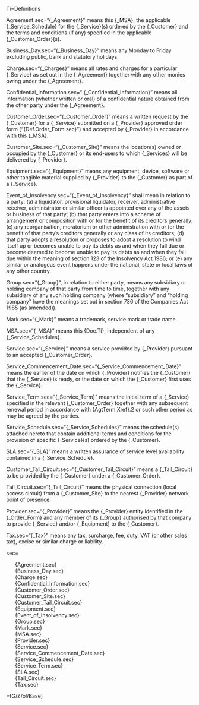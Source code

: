 Ti=Definitions

Agreement.sec=“{_Agreement}” means this {_MSA}, the applicable {_Service_Schedule} for the {_Service}(s) ordered by the {_Customer} and the terms and conditions (if any) specified in the applicable {_Customer_Order}(s).

Business_Day.sec=“{_Business_Day}” means  any Monday to Friday excluding public, bank and statutory holidays.

Charge.sec=“{_Charges}” means all rates and charges for a particular {_Service} as set out in the {_Agreement} together with any other monies owing under the {_Agreement}.

Confidential_Information.sec=“ {_Confidential_Information}” means all information (whether written or oral) of a confidential nature obtained from the other party under the {_Agreement}.

Customer_Order.sec=“{_Customer_Order}” means a written request by the {_Customer} for a {_Service} submitted on a {_Provider} approved order form (“{Def.Order_Form.sec}”) and accepted by {_Provider} in accordance with this {_MSA}.

Customer_Site.sec=“{_Customer_Site}” means the location(s) owned or occupied by the {_Customer} or its end-users to which {_Services} will be delivered by {_Provider}.

Equipment.sec=“{_Equipment}” means any equipment, device, software or other tangible material supplied by {_Provider} to the {_Customer} as part of a {_Service}.

Event_of_Insolvency.sec=“{_Event_of_Insolvency}” shall mean in relation to a party: (a) a liquidator, provisional  liquidator, receiver, administrative receiver, administrator or similar officer is appointed over any of the assets or business of that party; (b) that party enters into a scheme of arrangement or composition with or for the benefit of its creditors generally; (c) any reorganisation, moratorium or other administration with or for the benefit of that party’s creditors generally or any class of its creditors; (d) that party adopts a resolution or proposes to adopt a resolution to wind itself up or becomes unable to pay its debts as and when they fall due or become deemed to become unable to pay its debts as and when they fall due within the meaning of section 123 of the Insolvency Act 1986; or (e) any similar or analogous event happens under the national, state or local laws of any other country.

Group.sec=“{_Group}”, in relation to either party, means any subsidiary or holding company of that party from time to time, together with any subsidiary of any such holding company (where “subsidiary” and “holding company” have the meanings set out in section 736 of the Companies Act 1985 (as amended)).

Mark.sec=“{_Mark}” means a trademark, service mark or trade name.


MSA.sec=“{_MSA}” means this {Doc.Ti}, independent of any {_Service_Schedules}.

Service.sec=“{_Service}” means a service provided by {_Provider} pursuant to an accepted {_Customer_Order}.

Service_Commencement_Date.sec=“{_Service_Commencement_Date}” means the earlier of the date on which {_Provider} notifies the {_Customer} that the {_Service} is ready, or the date on which the {_Customer} first uses the {_Service}.

Service_Term.sec=“{_Service_Term}”  means  the  initial  term  of  a {_Service} specified in the relevant {_Customer_Order} together with any subsequent renewal period in accordance with {AgtTerm.Xref}.2 or such other period as may be agreed by the parties.

Service_Schedule.sec=“{_Service_Schedules}” means the schedule(s) attached hereto that contain additional terms and conditions for the provision of specific {_Service}(s) ordered by the {_Customer}.

SLA.sec=“{_SLA}” means a written assurance of service level availability contained in a {_Service_Schedule}.

Customer_Tail_Circuit.sec=“{_Customer_Tail_Circuit}” means a {_Tail_Circuit} to be provided by the {_Customer} under a {_Customer_Order}.

Tail_Circuit.sec=“{_Tail_Circuit}” means the physical connection (local access circuit) from a {_Customer_Site} to the nearest {_Provider} network point of presence.

Provider.sec=“{_Provider}” means the {_Provider} entity identified in the {_Order_Form} and any member of its {_Group} authorised by that company to provide {_Service} and/or {_Equipment} to the {_Customer}.

Tax.sec=“{_Tax}” means any tax, surcharge, fee, duty, VAT (or other sales tax), excise or similar charge or liability.

sec=<ul type="none" class="secs-and"><li>{Agreement.sec}<li>{Business_Day.sec}<li>{Charge.sec}<li>{Confidential_Information.sec}<li>{Customer_Order.sec}<li>{Customer_Site.sec}<li>{Customer_Tail_Circuit.sec}<li>{Equipment.sec}<li>{Event_of_Insolvency.sec}<li>{Group.sec}<li>{Mark.sec}<li>{MSA.sec}<li>{Provider.sec}<li>{Service.sec}<li>{Service_Commencement_Date.sec}<li>{Service_Schedule.sec}<li>{Service_Term.sec}<li>{SLA.sec}<li>{Tail_Circuit.sec}<li>{Tax.sec}</ul>

=[G/Z/ol/Base]
